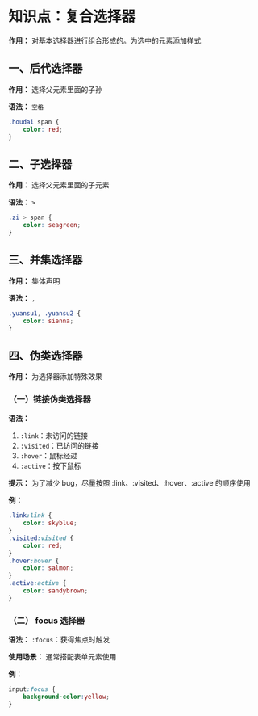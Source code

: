 # 知识点：复合选择器

**作用：** 对基本选择器进行组合形成的。为选中的元素添加样式

## 一、后代选择器

**作用：** 选择父元素里面的子孙

**语法：** `空格`

```css
.houdai span {
    color: red;
}
```

## 二、子选择器

**作用：** 选择父元素里面的子元素

**语法：** `>`

```css
.zi > span {
    color: seagreen;
}
```

## 三、并集选择器

**作用：** 集体声明

**语法：** `,`

```css
.yuansu1, .yuansu2 {
    color: sienna;
}
```

## 四、伪类选择器

**作用：** 为选择器添加特殊效果

### （一）链接伪类选择器

**语法：**
1. `:link`：未访问的链接
2. `:visited`：已访问的链接
3. `:hover`：鼠标经过
4. `:active`：按下鼠标

**提示：** 为了减少 bug，尽量按照 :link、:visited、:hover、:active 的顺序使用

**例：**
```css
.link:link {
    color: skyblue;
}
.visited:visited {
    color: red;
}
.hover:hover {
    color: salmon;
}
.active:active {
    color: sandybrown;
}
```

### （二） focus 选择器

**语法：** `:focus`：获得焦点时触发

**使用场景：** 通常搭配表单元素使用

**例：**
```css
input:focus { 
    background-color:yellow;
}
```